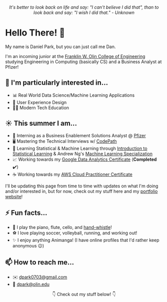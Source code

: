 <p align="center"><em>It's better to look back on life and say: "I can't believe I did that", than to look back and say: "I wish I did that." - Unknown</em>

# Hello There! 👋

My name is Daniel Park, but you can just call me Dan.

I'm an incoming junior at the [Franklin W. Olin College of Engineering](https://www.olin.edu) studying Engineering in Computing (basically CS) and a Business Analyst at Pfizer!

## 🤔 I'm particularly interested in...
- 📊 Real World Data Science/Machine Learning Applications
- 🎨 User Experience Design
- 🧑‍🏫 Modern Tech Education

## ☀️ This summer I am...
- 🔬 Interning as a Business Enablement Solutions Analyst @ [Pfizer](https://www.pfizer.com/)
- 🖥️ Mastering the Technical Interviews w/ [CodePath](https://www.codepath.org/)
- 🤖 Learning Statistical & Machine Learning through [Introduction to Statistical Learning](https://www.statlearning.com/) & Andrew Ng's [Machine Learning Specialization](https://www.coursera.org/specializations/machine-learning-introduction)
- 📈 Working towards my [Google Data Analytics Certificate](https://www.coursera.org/account/accomplishments/specialization/certificate/Y3PXBUPXEKAC) (**Completed** ✔️)
- ☕ Working towards my [AWS Cloud Practitioner Certificate](https://aws.amazon.com/certification/certified-cloud-practitioner/)

I'll be updating this page from time to time with updates on what I'm doing and/or interested in, but for now, check out my stuff here and my [portfolio website](https://danpark13.github.io/)!
  
<!--
## 🌱 I’m currently learning...
- 🌐 Full Stack Web Development
- 🤖 Robotics Operating System (ROS) with Python
- 🎼 Sound Production
  
## 🤔 I'm interested in...
- 📂 Contributing to Open Source Projects
- 🖥️ Digital Transformation
- ☕ Linux Distribution Flavors
- 💰 Cryptocurrencies -->

<!-- - 👯 I’m looking to collaborate on ...
- 🤔 I’m looking for help with ...
- 💬 Ask me about ... -->

## ⚡ Fun facts...
- 🎵 I play the piano, flute, cello, and [hand-whistle](https://www.youtube.com/watch?v=A9wnb7GizrA&ab_channel=HalWalker)!
- ⚽ I love playing soccer, volleyball, running, and working out!
- ✨ I enjoy anything Animanga! (I have online profiles that I'd rather keep anonymous 😉)

## 📫 How to reach me...
- ✉️ dpark0703@gmail.com
- 🏫 dpark@olin.edu

<p align="center">👇 Check out my stuff below! 👇
